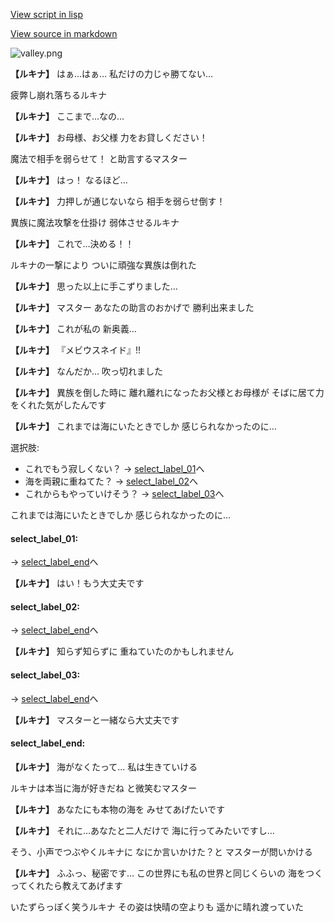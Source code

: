 [View script in lisp](../scripts/10221303.txt)

[View source in markdown](10221303.md)

![valley.png](../images/backgrounds/valley.png)

**【ルキナ】**
はぁ…はぁ…
私だけの力じゃ勝てない…

疲弊し崩れ落ちるルキナ

**【ルキナ】**
ここまで…なの…

**【ルキナ】**
お母様、お父様
力をお貸しください！

魔法で相手を弱らせて！
と助言するマスター

**【ルキナ】**
はっ！
なるほど…

**【ルキナ】**
力押しが通じないなら
相手を弱らせ倒す！

異族に魔法攻撃を仕掛け
弱体させるルキナ

**【ルキナ】**
これで…決める！！

ルキナの一撃により
ついに頑強な異族は倒れた

**【ルキナ】**
思った以上に手こずりました…

**【ルキナ】**
マスター
あなたの助言のおかげで
勝利出来ました

**【ルキナ】**
これが私の
新奥義…

**【ルキナ】**
『メビウスネイド』!!

**【ルキナ】**
なんだか…
吹っ切れました

**【ルキナ】**
異族を倒した時に
離れ離れになったお父様とお母様が
そばに居て力をくれた気がしたんです

**【ルキナ】**
これまでは海にいたときでしか
感じられなかったのに…

選択肢:
- これでもう寂しくない？ → [select_label_01](#select_label_01)へ
- 海を両親に重ねてた？ → [select_label_02](#select_label_02)へ
- これからもやっていけそう？ → [select_label_03](#select_label_03)へ

これまでは海にいたときでしか
感じられなかったのに…

#### select_label_01:
 → [select_label_end](#select_label_end)へ

**【ルキナ】**
はい！もう大丈夫です

#### select_label_02:
 → [select_label_end](#select_label_end)へ

**【ルキナ】**
知らず知らずに
重ねていたのかもしれません

#### select_label_03:
 → [select_label_end](#select_label_end)へ

**【ルキナ】**
マスターと一緒なら大丈夫です

#### select_label_end:

**【ルキナ】**
海がなくたって…
私は生きていける

ルキナは本当に海が好きだね
と微笑むマスター

**【ルキナ】**
あなたにも本物の海を
みせてあげたいです

**【ルキナ】**
それに…あなたと二人だけで
海に行ってみたいですし…

そう、小声でつぶやくルキナに
なにか言いかけた？と
マスターが問いかける

**【ルキナ】**
ふふっ、秘密です…
この世界にも私の世界と同じくらいの
海をつくってくれたら教えてあげます

いたずらっぽく笑うルキナ
その姿は快晴の空よりも
遥かに晴れ渡っていた